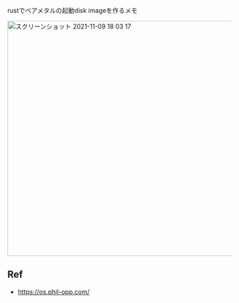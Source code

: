 rustでベアメタルの起動disk imageを作るメモ

<img width="529" alt="スクリーンショット 2021-11-09 18 03 17" src="https://user-images.githubusercontent.com/55653825/140894500-df0cafae-29c4-4751-9b88-fa3dbf400b57.png">

## Ref
* https://os.phil-opp.com/
